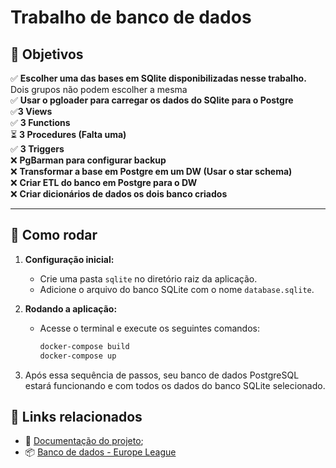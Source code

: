 # Trabalho de banco de dados

## 🎯 **Objetivos**
  ✅ **Escolher uma das bases em SQlite disponibilizadas nesse trabalho.** Dois grupos não podem escolher a mesma  
  ✅ **Usar o pgloader para carregar os dados do SQlite para o Postgre**  
  ✅**3 Views**  
  ✅ **3 Functions**  
  ⏳ **3 Procedures (Falta uma)**  
  ✅ **3 Triggers**  
  ❌ **PgBarman para configurar backup**  
  ❌ **Transformar a base em Postgre em um DW (Usar o star schema)**  
  ❌ **Criar ETL do banco em Postgre para o DW**  
  ❌ **Criar dicionários de dados os dois banco criados**  

---

## 🚀 **Como rodar**

1. **Configuração inicial:**
   - Crie uma pasta `sqlite` no diretório raiz da aplicação.
   - Adicione o arquivo do banco SQLite com o nome `database.sqlite`.

2. **Rodando a aplicação:**
   - Acesse o terminal e execute os seguintes comandos:
     ```bash
     docker-compose build
     docker-compose up
     ```

3. Após essa sequência de passos, seu banco de dados PostgreSQL estará funcionando e com todos os dados do banco SQLite selecionado.

## 🔗 **Links relacionados**

- 📄 [Documentação do projeto](https://docs.google.com/document/d/1MABuknbwydqBFIjl0rFmO8vZBFO2LNYIE70eg8fiy2s/edit?usp=sharing);
- 📦 [Banco de dados - Europe League](https://www.kaggle.com/datasets/jorgeccollanaorosco/data-europa-ligue?resource=download)
